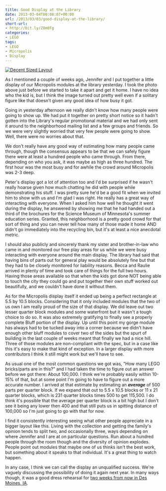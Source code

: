 ```yaml
---
title: Good Display at the Library
date: 2013-03-04T00:08:07+00:00
url: /2013/03/03/good-display-at-the-library/
short-url:
- http://bit.ly/Z8m0Fg
categories:
- LEGO
tags:
- LEGO
- Micropolis
- Display
---
```

<a href="http://www.flickr.com/photos/52426882@N00/8526108050/" title="Decent Sized Layout" rel=""><img src="http://farm9.staticflickr.com/8231/8526108050_0f6bbb2fb2.jpg" alt="Decent Sized Layout" class="alignnone" /></a>

As I mentioned a couple of weeks ago, Jennifer and I put together a little display of our Micropolis modules at the library yesterday. I took the photo above just before we started to take it apart and get it home. I have no idea who the kid is, but I think the image turned out pretty well even if a solitary figure like that doesn't given any good idea of how busy it got.

Going in yesterday afternoon we really didn't know how many people were going to show up. We had put it together on pretty short notice so it hadn't gotten into the Library's regular promotional material and we had only sent it around to the neighborhood mailing list and a few groups and friends. So we were very slightly worried that very few people were going to show. Well, there were no worries about that.

We don't really have any good way of estimating how many people came through, though the consensus appears to be that we can safely figure there were at least a hundred people who came through. From there, depending on who you ask, it was maybe as high as three hundred. The first hour was the most busy and for awhile the crowd around Micropolis was 2-3 deep.

Peter's display got a lot of attention too and I'd be surprised if he wasn't really hoarse given how much chatting he did with people while demonstrating his stuff. I was pretty sure he'd be a good fit when we invited him to show with us and I'm glad I was right. He really has a great way of interacting with everyone. When I asked him how well he thought it went during the display, he answered by showing me that he had handed out a third of the brochures for the Science Museum of Minnesota's summer education series. Granted, this neighborhood is a pretty good crowd for that sort of thing and you can never tell how many of those made it home AND didn't go immediately into the recycling bin, but it's at least a nice anecdotal metric.

I should also publicly and sincerely thank my sister and brother-in-law who came in and monitored our free play areas for us while we were busy interacting with everyone around the main display. The library had said that having bins of parts out for general play would be absolutely fine but that they had to be closely monitored for liability reasons. Becca and Raulie arrived in plenty of time and took care of things for the full two hours. Having those areas available so that when the kids got done NOT being able to touch the city they could go and put together their own stuff worked out beautifully, and we couldn't have done it without them.

As for the Micropolis display itself it ended up being a perfect rectangle at 5.5 by 10.5 blocks. Considering that it only included modules that the two of us own I am really proud of the size of that display. We did leave out two lesser quarter block modules and some waterfront but it wasn't a tough choice to do so. It was also extremely gratifying to finally see a properly complete Bluff portion of the display. Up until this point my gorge module has always had to be tucked away into a corner because we didn't have enough other bluff modules to cover two of the sides but the spurt of building in the last couple of weeks meant that finally we had a nice hill. Three of those modules are non-compliant with the spec, but in a case like this it's easy to make that kind of exception. In a larger display with more contributors I think it still might work but we'll have to see.

As usual one of the most common questions we got was, "How many LEGO bricks/parts are in this?" and I had taken the time to figure out an answer before we got there: About 100,000. I think we're probably easily within 10-15% of that, but at some point I'm going to have to figure out a more accurate number. I arrived at that estimate by estimating an <strong><em>average</em></strong> of 500 parts per quarter block. If we expand that out to 5.5 x 10.5 blocks or 11 x 21 quarter blocks, which is 231 quarter blocks times 500 to get 115,500. I do think it's possible that the average per quarter block is a bit high but I don't see it being any lower then 400 and that still puts us in spitting distance of 100,000 so I'm just going to go with that for now.

I find it consistently interesting seeing what other people appreciate in a bigger layout like this. Living with the collection and getting the family's opinion tends to split two, and occasionally three, ways depending on where Jennifer and I are at on particular questions. Run about a hundred people through the room though and the diversity of opinion explodes. People point out modules that maybe one of us thinks isn't the best work, but something about it speaks to that individual. It's a great thing to watch happen.

In any case, I think we can call the display an unqualified success. We're vaguely discussing the possibility of doing it again next year. In many ways though, it was a good dress rehearsal for <a href="https://www.facebook.com/events/381946315227237/" target="_blank">two weeks from now in Des Moines, IA</a>.